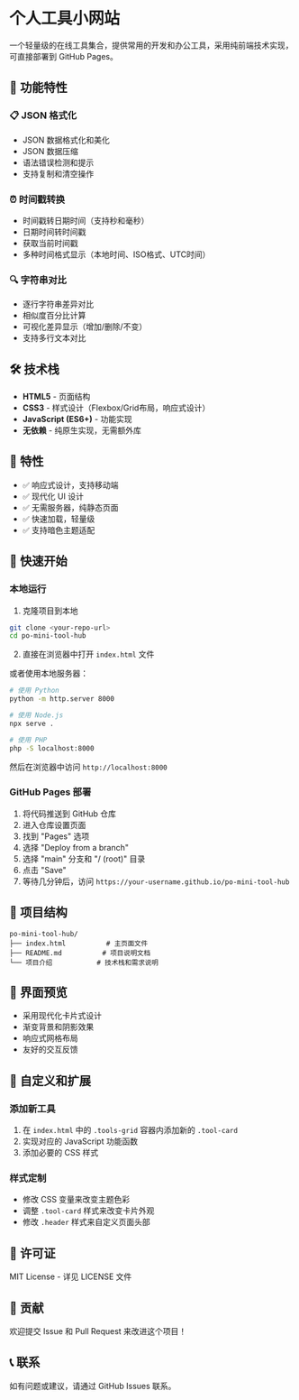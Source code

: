 # 个人工具小网站

一个轻量级的在线工具集合，提供常用的开发和办公工具，采用纯前端技术实现，可直接部署到 GitHub Pages。

## 🚀 功能特性

### 📋 JSON 格式化
- JSON 数据格式化和美化
- JSON 数据压缩
- 语法错误检测和提示
- 支持复制和清空操作

### ⏰ 时间戳转换
- 时间戳转日期时间（支持秒和毫秒）
- 日期时间转时间戳
- 获取当前时间戳
- 多种时间格式显示（本地时间、ISO格式、UTC时间）

### 🔍 字符串对比
- 逐行字符串差异对比
- 相似度百分比计算
- 可视化差异显示（增加/删除/不变）
- 支持多行文本对比

## 🛠️ 技术栈

- **HTML5** - 页面结构
- **CSS3** - 样式设计（Flexbox/Grid布局，响应式设计）
- **JavaScript (ES6+)** - 功能实现
- **无依赖** - 纯原生实现，无需额外库

## 📱 特性

- ✅ 响应式设计，支持移动端
- ✅ 现代化 UI 设计
- ✅ 无需服务器，纯静态页面
- ✅ 快速加载，轻量级
- ✅ 支持暗色主题适配

## 🚀 快速开始

### 本地运行

1. 克隆项目到本地
```bash
git clone <your-repo-url>
cd po-mini-tool-hub
```

2. 直接在浏览器中打开 `index.html` 文件

或者使用本地服务器：
```bash
# 使用 Python
python -m http.server 8000

# 使用 Node.js
npx serve .

# 使用 PHP
php -S localhost:8000
```

然后在浏览器中访问 `http://localhost:8000`

### GitHub Pages 部署

1. 将代码推送到 GitHub 仓库
2. 进入仓库设置页面
3. 找到 "Pages" 选项
4. 选择 "Deploy from a branch"
5. 选择 "main" 分支和 "/ (root)" 目录
6. 点击 "Save"
7. 等待几分钟后，访问 `https://your-username.github.io/po-mini-tool-hub`

## 📁 项目结构

```
po-mini-tool-hub/
├── index.html          # 主页面文件
├── README.md          # 项目说明文档
└── 项目介绍           # 技术栈和需求说明
```

## 🎨 界面预览

- 采用现代化卡片式设计
- 渐变背景和阴影效果
- 响应式网格布局
- 友好的交互反馈

## 🔧 自定义和扩展

### 添加新工具

1. 在 `index.html` 中的 `.tools-grid` 容器内添加新的 `.tool-card`
2. 实现对应的 JavaScript 功能函数
3. 添加必要的 CSS 样式

### 样式定制

- 修改 CSS 变量来改变主题色彩
- 调整 `.tool-card` 样式来改变卡片外观
- 修改 `.header` 样式来自定义页面头部

## 📄 许可证

MIT License - 详见 LICENSE 文件

## 🤝 贡献

欢迎提交 Issue 和 Pull Request 来改进这个项目！

## 📞 联系

如有问题或建议，请通过 GitHub Issues 联系。